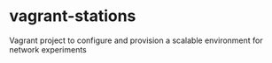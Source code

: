 # vagrant-stations
Vagrant project to configure and provision a scalable environment for network experiments
